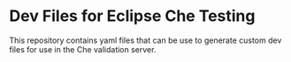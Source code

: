 # Dev Files for Eclipse Che Testing
This repository contains yaml files that can be use to generate custom dev files for use in the Che validation server.
